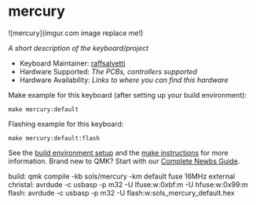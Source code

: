 # mercury

![mercury](imgur.com image replace me!)

*A short description of the keyboard/project*

* Keyboard Maintainer: [raffsalvetti](https://github.com/yourusername)
* Hardware Supported: *The PCBs, controllers supported*
* Hardware Availability: *Links to where you can find this hardware*

Make example for this keyboard (after setting up your build environment):

    make mercury:default

Flashing example for this keyboard:

    make mercury:default:flash

See the [build environment setup](https://docs.qmk.fm/#/getting_started_build_tools) and the [make instructions](https://docs.qmk.fm/#/getting_started_make_guide) for more information. Brand new to QMK? Start with our [Complete Newbs Guide](https://docs.qmk.fm/#/newbs).

build: qmk compile -kb sols/mercury -km default
fuse 16MHz external christal:  avrdude -c usbasp -p m32 -U lfuse:w:0xbf:m -U hfuse:w:0x99:m
flash: avrdude -c usbasp -p m32 -U flash:w:sols_mercury_default.hex

